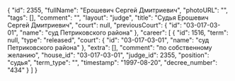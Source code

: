 {
    "id": 2355,
    "fullName": "Ерошевич Сергей Дмитриевич",
    "photoURL": "",
    "tags": [],
    "comment": "",
    "layout": "judge",
    "title": "Судья Ерошевич Сергей Дмитриевич",
    "court": null,
    "previousCourt": {
        "id": "03-017-03-01",
        "name": "суд Петриковского района"
    },
    "career": [
        {
            "id": 1516,
            "term": null,
            "type": "released",
            "court": {
                "id": "03-017-03-01",
                "name": "суд Петриковского района"
            },
            "extra": [],
            "comment": "по собственному желанию",
            "house_id": "03-017-03-01",
            "judge_id": 2355,
            "position": "судья",
            "term_type": "",
            "timestamp": "1997-08-20",
            "decree_number": "434"
        }
    ]
}